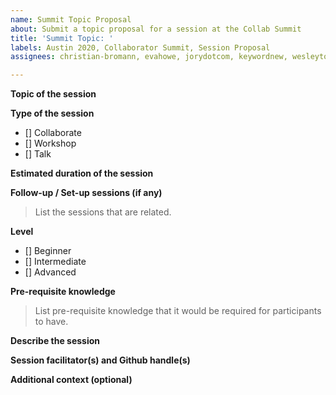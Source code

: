 ```yaml
---
name: Summit Topic Proposal
about: Submit a topic proposal for a session at the Collab Summit
title: 'Summit Topic: '
labels: Austin 2020, Collaborator Summit, Session Proposal
assignees: christian-bromann, evahowe, jorydotcom, keywordnew, wesleytodd, waleedashraf

---
```


<!--
Thank you! You are submitting a topic for the next Collaborator's Summit, Austin (TX) 2020!

Please include as much detail as you are able to at this moment. Don't worry, it doesn't have to be complete.

Please feel free to link to any other issue, PR, or resource that could be relevant.
-->

**Topic of the session**

**Type of the session**
- [] Collaborate
- [] Workshop
- [] Talk


**Estimated duration of the session**


**Follow-up / Set-up sessions (if any)**
> List the sessions that are related. 


**Level**
- [] Beginner
- [] Intermediate
- [] Advanced

**Pre-requisite knowledge**
> List pre-requisite knowledge that it would be required for participants to have.


**Describe the session**


**Session facilitator(s) and Github handle(s)**

<!--
Here's a handy [guide](https://github.com/nodejs/summit/blob/master/SESSION_FACILITATOR_GUIDE.md) for the person or persons who will facilitate this session.
-->


**Additional context (optional)**

<!--
Please let us know if this session is:
- suppose to be led by someone remotely?
- prefered to be hold at a specific time, of so which time is preferred?
-->
